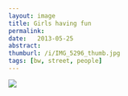 ```yaml
---
layout: image
title: Girls having fun
permalink: 
date:   2013-05-25
abstract: 
thumburl: /i/IMG_5296_thumb.jpg
tags: [bw, street, people]
---
```

![]({{site.url}}/i/IMG_5296.jpg)

